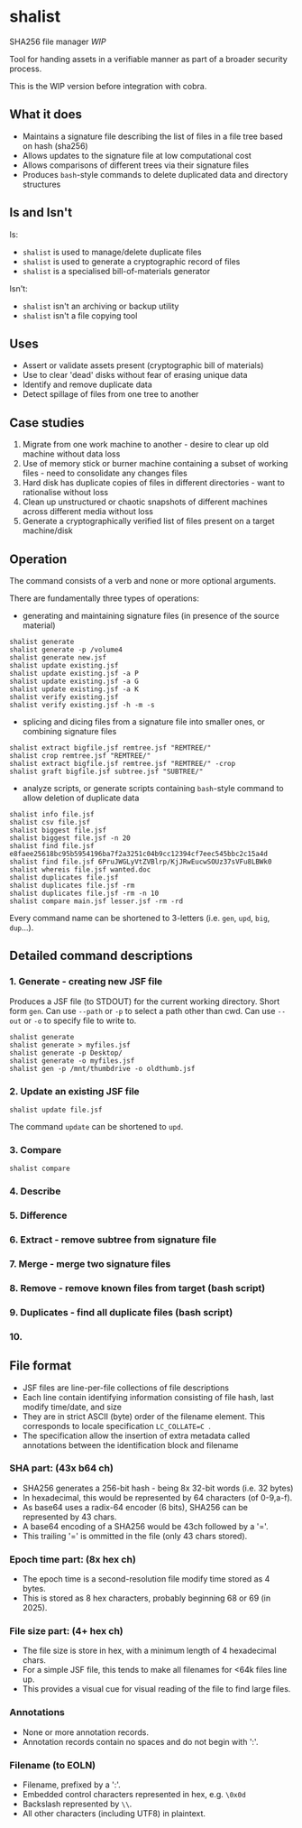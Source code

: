 # shalist
SHA256 file manager *WIP*

Tool for handing assets in a verifiable manner as part of a broader security process.

This is the WIP version before integration with cobra.

## What it does
* Maintains a signature file describing the list of files in a file tree based on hash (sha256)
* Allows updates to the signature file at low computational cost
* Allows comparisons of different trees via their signature files
* Produces `bash`-style commands to delete duplicated data and directory structures

## Is and Isn't
Is:
* `shalist` is used to manage/delete duplicate files
* `shalist` is used to generate a cryptographic record of files
* `shalist` is a specialised bill-of-materials generator

Isn't:
* `shalist` isn't an archiving or backup utility
* `shalist` isn't a file copying tool


## Uses
* Assert or validate assets present (cryptographic bill of materials)
* Use to clear 'dead' disks without fear of erasing unique data
* Identify and remove duplicate data
* Detect spillage of files from one tree to another

## Case studies
1. Migrate from one work machine to another - desire to clear up old machine without data loss
2. Use of memory stick or burner machine containing a subset of working files - need to consolidate any changes files
3. Hard disk has duplicate copies of files in different directories - want to rationalise without loss
4. Clean up unstructured or chaotic snapshots of different machines across different media without loss
5. Generate a cryptographically verified list of files present on a target machine/disk

## Operation
The command consists of a verb and none or more optional arguments.

There are fundamentally three types of operations:
* generating and maintaining signature files (in presence of the source material)
``` 
shalist generate
shalist generate -p /volume4
shalist generate new.jsf
shalist update existing.jsf
shalist update existing.jsf -a P
shalist update existing.jsf -a G
shalist update existing.jsf -a K
shalist verify existing.jsf
shalist verify existing.jsf -h -m -s
```

* splicing and dicing files from a signature file into smaller ones, or combining signature files
```
shalist extract bigfile.jsf remtree.jsf "REMTREE/"
shalist crop remtree.jsf "REMTREE/"
shalist extract bigfile.jsf remtree.jsf "REMTREE/" -crop
shalist graft bigfile.jsf subtree.jsf "SUBTREE/"
```

* analyze scripts, or generate scripts containing `bash`-style command to allow deletion of duplicate data
```
shalist info file.jsf
shalist csv file.jsf
shalist biggest file.jsf
shalist biggest file.jsf -n 20
shalist find file.jsf e8faee25618bc95b5954196ba7f2a3251c04b9cc12394cf7eec545bbc2c15a4d
shalist find file.jsf 6PruJWGLyVtZVBlrp/KjJRwEucwSOUz37sVFu8LBWk0
shalist whereis file.jsf wanted.doc
shalist duplicates file.jsf
shalist duplicates file.jsf -rm
shalist duplicates file.jsf -rm -n 10
shalist compare main.jsf lesser.jsf -rm -rd
```

Every command name can be shortened to 3-letters (i.e. `gen`, `upd`, `big`, `dup`...).

## Detailed command descriptions

### 1. Generate - creating new JSF file
Produces a JSF file (to STDOUT) for the current working directory.  Short form `gen`. Can use `--path` or `-p` to select a path other than cwd.  Can use `--out` or `-o` to specify file to write to.
```
shalist generate
shalist generate > myfiles.jsf
shalist generate -p Desktop/
shalist generate -o myfiles.jsf
shalist gen -p /mnt/thumbdrive -o oldthumb.jsf
```

### 2. Update an existing JSF file

```
shalist update file.jsf
```
The command `update` can be shortened to `upd`.

### 3. Compare
```
shalist compare
```

### 4. Describe

### 5. Difference

### 6. Extract - remove subtree from signature file

### 7. Merge - merge two signature files

### 8. Remove - remove known files from target (bash script)

### 9. Duplicates - find all duplicate files (bash script)

### 10. 

## File format
* JSF files are line-per-file collections of file descriptions
* Each line contain identifying information consisting of file hash, last modify time/date, and size
* They are in strict ASCII (byte) order of the filename element.  This corresponds to locale specification `LC_COLLATE=C `.
* The specification allow the insertion of extra metadata called annotations between the identification block and filename

### SHA part:  (43x b64 ch)

* SHA256 generates a 256-bit hash - being 8x 32-bit words (i.e. 32 bytes)
* In hexadecimal, this would be represented by 64 characters (of 0-9,a-f).
* As base64 uses a radix-64 encoder (6 bits), SHA256 can be represented by 43 chars.
* A base64 encoding of a SHA256 would be 43ch followed by a '='.
* This trailing '=' is ommitted in the file (only 43 chars stored).

### Epoch time part: (8x hex ch)

* The epoch time is a second-resolution file modify time stored as 4 bytes.
* This is stored as 8 hex characters, probably beginning 68 or 69 (in 2025).

### File size part: (4+ hex ch)

* The file size is store in hex, with a minimum length of 4 hexadecimal chars.
* For a simple JSF file, this tends to make all filenames for <64k files line up.
* This provides a visual cue for visual reading of the file to find large files. 

### Annotations

* None or more annotation records.
* Annotation records contain no spaces and do not begin with ':'.

### Filename (to EOLN)
* Filename, prefixed by a ':'.
* Embedded control characters represented in hex, e.g. `\0x0d`
* Backslash represented by `\\`.
* All other characters (including UTF8) in plaintext.
